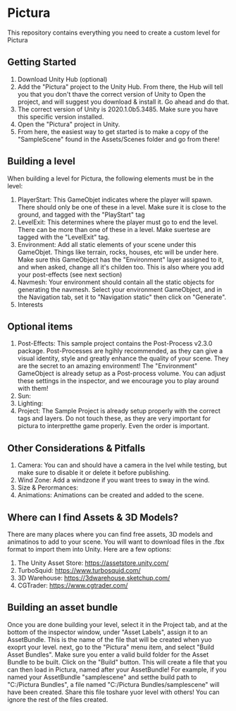 # Pictura
This repository contains everything you need to create a custom level for Pictura

## Getting Started
1. Download Unity Hub (optional)
2. Add the "Pictura" project to the Unity Hub. From there, the Hub will tell you that you don't thave the correct version of Unity to Open the project, and will suggest you download & install it. Go ahead and do that.
3. The correct version of Unity is 2020.1.0b5.3485. Make sure you have this specific version installed.
4. Open the "Pictura" project in Unity. 
5. From here, the easiest way to get started is to make a copy of the "SampleScene" found in the Assets/Scenes folder and go from there!

## Building a level
When building a level for Pictura, the following elements must be in the level:

1. PlayerStart: This GameObjet indicates where the player will spawn. There should only be one of these in a level. Make sure it is close to the ground, and tagged with the "PlayStart" tag
2. LevelExit: This determines where the player must go to end the level. There can be more than one of these in a level. Make suertese are tagged with the "LevelExit" tag.
3. Environment: Add all static elements of your scene under this GameObjet. Things like terrain, rocks, houses, etc will be under here. Make sure this GameObject has the "Environment" layer assigned to it, and when asked, change all it's childen too. This is also where you add your post-effects (see next section)
4. Navmesh: Your environment should contain all the static objects for generating the navmesh. Select your environment GameObject, and in the Navigation tab, set it to "Navigation static" then click on "Generate".
5. Interests

## Optional items

1. Post-Effects: This sample project contains the Post-Process v2.3.0 package. Post-Processes are hgihly recommended, as they can give a visual identity, style and greatly enhance the quality of your scene. They are the secret to an amazing environment! The "Environment" GameObject is already setup as a Post-process volume. You can adjust these settings in the inspector, and we encourage you to play around with them!
2. Sun:
4. Lighting:
5. Project: The Sample Project is already setup properly with the correct tags and layers. Do not touch these, as they are very important for pictura to interpretthe game properly. Even the order is important.

## Other Considerations & Pitfalls

1. Camera: You can and should have a camera in the lvel while testing, but make sure to disable it or delete it before publishing. 
2. Wind Zone: Add a windzone if you want trees to sway in the wind.
3. Size & Perormances: 
4. Animations: Animations can be created and added to the scene.

## Where can I find Assets & 3D Models?
There are many places where you can find free assets, 3D models and animatinos to add to your scene. You will want to download files in the .fbx format to import them into Unity. 
Here are a few options:
1. The Unity Asset Store: https://assetstore.unity.com/
2. TurboSquid: https://www.turbosquid.com/
3. 3D Warehouse: https://3dwarehouse.sketchup.com/
4. CGTrader: https://www.cgtrader.com/

## Building an asset bundle
Once you are done building your level, select it in the Project tab, and at the bottom of the inspector window, under "Asset Labels", assign it to an AssetBundle. This is the name of the file that will be created when yuo exoprt your level. 
next, go to the "Pictura" menu item, and select "Build Asset Bundles". Make sure you enter a valid build folder for the Asset Bundle to be built. Click on the "Build" button. This will create a file that you can then load in Pictura, named after your AssetBundle!
For example, if you named your AssetBundle "samplescene" and setthe build path to "C:/Pictura Bundles", a file named "C:/Pictura Bundles/samplescene" will have been created. Share this file toshare yuor level with others! 
You can ignore the rest of the files created.


